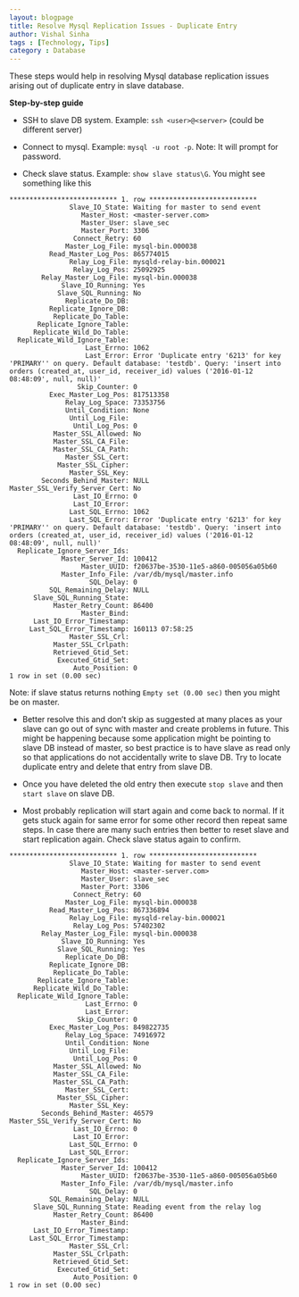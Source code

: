 ```yaml
---
layout: blogpage
title: Resolve Mysql Replication Issues - Duplicate Entry
author: Vishal Sinha
tags : [Technology, Tips]
category : Database
---
```


These steps would help in resolving Mysql database replication issues arising out of duplicate entry in slave database. 

**Step-by-step guide**

<!--more-->  

- SSH to slave DB system. Example: `ssh <user>@<server>` (could be different server)

- Connect to mysql. Example: `mysql -u root -p`. Note: It will prompt for password.

- Check slave status. Example: `show slave status\G`. You might see something like this

```
*************************** 1. row ***************************
               Slave_IO_State: Waiting for master to send event
                  Master_Host: <master-server.com>
                  Master_User: slave_sec
                  Master_Port: 3306
                Connect_Retry: 60
              Master_Log_File: mysql-bin.000038
          Read_Master_Log_Pos: 865774015
               Relay_Log_File: mysqld-relay-bin.000021
                Relay_Log_Pos: 25092925
        Relay_Master_Log_File: mysql-bin.000038
             Slave_IO_Running: Yes
            Slave_SQL_Running: No
              Replicate_Do_DB:
          Replicate_Ignore_DB:
           Replicate_Do_Table:
       Replicate_Ignore_Table:
      Replicate_Wild_Do_Table:
  Replicate_Wild_Ignore_Table:
                   Last_Errno: 1062
                   Last_Error: Error 'Duplicate entry '6213' for key 'PRIMARY'' on query. Default database: 'testdb'. Query: 'insert into orders (created_at, user_id, receiver_id) values ('2016-01-12 08:48:09', null, null)'
                 Skip_Counter: 0
          Exec_Master_Log_Pos: 817513358
              Relay_Log_Space: 73353756
              Until_Condition: None
               Until_Log_File:
                Until_Log_Pos: 0
           Master_SSL_Allowed: No
           Master_SSL_CA_File:
           Master_SSL_CA_Path:
              Master_SSL_Cert:
            Master_SSL_Cipher:
               Master_SSL_Key:
        Seconds_Behind_Master: NULL
Master_SSL_Verify_Server_Cert: No
                Last_IO_Errno: 0
                Last_IO_Error:
               Last_SQL_Errno: 1062
               Last_SQL_Error: Error 'Duplicate entry '6213' for key 'PRIMARY'' on query. Default database: 'testdb'. Query: 'insert into orders (created_at, user_id, receiver_id) values ('2016-01-12 08:48:09', null, null)'
  Replicate_Ignore_Server_Ids:
             Master_Server_Id: 100412
                  Master_UUID: f20637be-3530-11e5-a860-005056a05b60
             Master_Info_File: /var/db/mysql/master.info
                    SQL_Delay: 0
          SQL_Remaining_Delay: NULL
      Slave_SQL_Running_State:
           Master_Retry_Count: 86400
                  Master_Bind:
      Last_IO_Error_Timestamp:
     Last_SQL_Error_Timestamp: 160113 07:58:25
               Master_SSL_Crl:
           Master_SSL_Crlpath:
           Retrieved_Gtid_Set:
            Executed_Gtid_Set:
                Auto_Position: 0
1 row in set (0.00 sec)
```

Note: if slave status returns nothing `Empty set (0.00 sec)` then you might be on master.

- Better resolve this and don’t skip as suggested at many places as your slave can go out of sync with master and create problems in future.
This might be happening because some application might be pointing to slave DB instead of master, so best practice is to have slave as read only so that applications do not accidentally write to slave DB. Try to locate duplicate entry and delete that entry from slave DB.

- Once you have deleted the old entry then execute `stop slave` and then `start slave` on slave DB.

- Most probably replication will start again and come back to normal. If it gets stuck again for same error for some other record then repeat same steps. In case there are many such entries then better to reset slave and start replication again. Check slave status again to confirm.

```
*************************** 1. row ***************************
               Slave_IO_State: Waiting for master to send event
                  Master_Host: <master-server.com>
                  Master_User: slave_sec
                  Master_Port: 3306
                Connect_Retry: 60
              Master_Log_File: mysql-bin.000038
          Read_Master_Log_Pos: 867336894
               Relay_Log_File: mysqld-relay-bin.000021
                Relay_Log_Pos: 57402302
        Relay_Master_Log_File: mysql-bin.000038
             Slave_IO_Running: Yes
            Slave_SQL_Running: Yes
              Replicate_Do_DB:
          Replicate_Ignore_DB:
           Replicate_Do_Table:
       Replicate_Ignore_Table:
      Replicate_Wild_Do_Table:
  Replicate_Wild_Ignore_Table:
                   Last_Errno: 0
                   Last_Error:
                 Skip_Counter: 0
          Exec_Master_Log_Pos: 849822735
              Relay_Log_Space: 74916972
              Until_Condition: None
               Until_Log_File:
                Until_Log_Pos: 0
           Master_SSL_Allowed: No
           Master_SSL_CA_File:
           Master_SSL_CA_Path:
              Master_SSL_Cert:
            Master_SSL_Cipher:
               Master_SSL_Key:
        Seconds_Behind_Master: 46579
Master_SSL_Verify_Server_Cert: No
                Last_IO_Errno: 0
                Last_IO_Error:
               Last_SQL_Errno: 0
               Last_SQL_Error:
  Replicate_Ignore_Server_Ids:
             Master_Server_Id: 100412
                  Master_UUID: f20637be-3530-11e5-a860-005056a05b60
             Master_Info_File: /var/db/mysql/master.info
                    SQL_Delay: 0
          SQL_Remaining_Delay: NULL
      Slave_SQL_Running_State: Reading event from the relay log
           Master_Retry_Count: 86400
                  Master_Bind:
      Last_IO_Error_Timestamp:
     Last_SQL_Error_Timestamp:
               Master_SSL_Crl:
           Master_SSL_Crlpath:
           Retrieved_Gtid_Set:
            Executed_Gtid_Set:
                Auto_Position: 0
1 row in set (0.00 sec)
```
